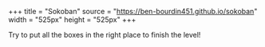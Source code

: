 +++
title = "Sokoban"
source = "https://ben-bourdin451.github.io/sokoban"
width = "525px"
height = "525px"
+++

Try to put all the boxes in the right place to finish the level!
